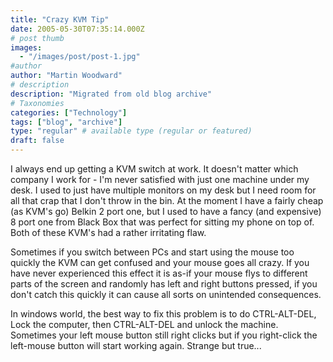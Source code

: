 ```yaml
---
title: "Crazy KVM Tip"
date: 2005-05-30T07:35:14.000Z
# post thumb
images:
  - "/images/post/post-1.jpg"
#author
author: "Martin Woodward"
# description
description: "Migrated from old blog archive"
# Taxonomies
categories: ["Technology"]
tags: ["blog", "archive"]
type: "regular" # available type (regular or featured)
draft: false
---
```


I always end up getting a KVM switch at work.  It doesn't matter which company I work for - I'm never satisfied with just one machine under my desk.  I used to just have multiple monitors on my desk but I need room for all that crap that I don't throw in the bin.  At the moment I have a fairly cheap (as KVM's go) Belkin 2 port one, but I used to have a fancy (and expensive) 8 port one from Black Box that was perfect for sitting my phone on top of.  Both of these KVM's had a rather irritating flaw.

Sometimes if you switch between PCs and start using the mouse too quickly the KVM can get confused and your mouse goes all crazy.  If you have never experienced this effect it is as-if your mouse flys to different parts of the screen and randomly has left and right buttons pressed, if you don't catch this quickly it can cause all sorts on unintended consequences.  

In windows world, the best way to fix this problem is to do CTRL-ALT-DEL, Lock the computer, then CTRL-ALT-DEL and unlock the machine.  Sometimes your left mouse button still right clicks but if you right-click the left-mouse button will start working again.  Strange but true...